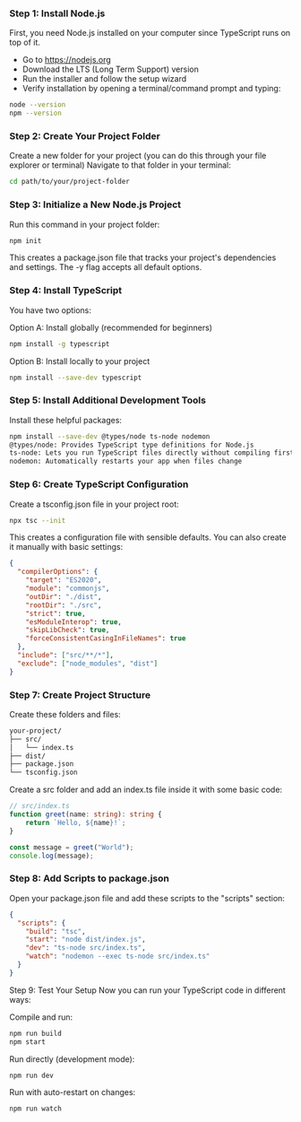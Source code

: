 ### Step 1: Install Node.js
First, you need Node.js installed on your computer since TypeScript runs on top of it.

- Go to https://nodejs.org
- Download the LTS (Long Term Support) version
- Run the installer and follow the setup wizard
- Verify installation by opening a terminal/command prompt and typing:
```bash
node --version
npm --version
```

### Step 2: Create Your Project Folder
Create a new folder for your project (you can do this through your file explorer or terminal)
Navigate to that folder in your terminal:
```bash
cd path/to/your/project-folder
```

### Step 3: Initialize a New Node.js Project
Run this command in your project folder:

```bash
npm init
```
This creates a package.json file that tracks your project's dependencies and settings. The -y flag accepts all default options.

### Step 4: Install TypeScript
You have two options:

Option A: Install globally (recommended for beginners)
```bash
npm install -g typescript
```
Option B: Install locally to your project

```bash
npm install --save-dev typescript
```

### Step 5: Install Additional Development Tools
Install these helpful packages:
```bash
npm install --save-dev @types/node ts-node nodemon
@types/node: Provides TypeScript type definitions for Node.js
ts-node: Lets you run TypeScript files directly without compiling first
nodemon: Automatically restarts your app when files change
```

### Step 6: Create TypeScript Configuration
Create a tsconfig.json file in your project root:
```bash
npx tsc --init
```
This creates a configuration file with sensible defaults. You can also create it manually with basic settings:
```json
{
  "compilerOptions": {
    "target": "ES2020",
    "module": "commonjs",
    "outDir": "./dist",
    "rootDir": "./src",
    "strict": true,
    "esModuleInterop": true,
    "skipLibCheck": true,
    "forceConsistentCasingInFileNames": true
  },
  "include": ["src/**/*"],
  "exclude": ["node_modules", "dist"]
}
```

### Step 7: Create Project Structure
Create these folders and files:
```bash
your-project/
├── src/
│   └── index.ts
├── dist/
├── package.json
└── tsconfig.json
```

Create a src folder and add an index.ts file inside it with some basic code:

```ts
// src/index.ts
function greet(name: string): string {
    return `Hello, ${name}!`;
}

const message = greet("World");
console.log(message);
```

### Step 8: Add Scripts to package.json
Open your package.json file and add these scripts to the "scripts" section:
```json
{
  "scripts": {
    "build": "tsc",
    "start": "node dist/index.js",
    "dev": "ts-node src/index.ts",
    "watch": "nodemon --exec ts-node src/index.ts"
  }
}
```
Step 9: Test Your Setup
Now you can run your TypeScript code in different ways:

Compile and run:
```bash
npm run build
npm start
```

Run directly (development mode):
```bash
npm run dev
```

Run with auto-restart on changes:
```bash
npm run watch
```
